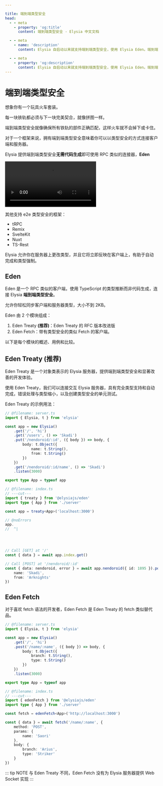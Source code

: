 ```yaml
---

title: 端到端类型安全 
head:
  - - meta
    - property: 'og:title'
      content: 端到端类型安全 - Elysia 中文文档

  - - meta
    - name: 'description'
      content: Elysia 自启动以来就支持端到端类型安全，使用 Elysia Eden。端到端类型安全指的是一个系统，系统中的每个组件都经过类型一致性检查，这意味着只有在数据类型兼容的情况下，数据才会在组件之间传递。

  - - meta
    - property: 'og:description'
      content: Elysia 自启动以来就支持端到端类型安全，使用 Elysia Eden。端到端类型安全指的是一个系统，系统中的每个组件都经过类型一致性检查，这意味着只有在数据类型兼容的情况下，数据才会在组件之间传递。
---
```


# 端到端类型安全

想象你有一个玩具火车套装。

每一块铁轨都必须与下一块完美契合，就像拼图一样。

端到端类型安全就像确保所有铁轨的部件正确匹配，这样火车就不会掉下或卡住。

对于一个框架来说，拥有端到端类型安全意味着你可以以类型安全的方式连接客户端和服务器。

Elysia 提供端到端类型安全**无需代码生成**即可使用 RPC 类似的连接器，**Eden**

<video mute controls>
  <source src="/eden/eden-treaty.mp4" type="video/mp4" />
  Something went wrong trying to load video
</video>

其他支持 e2e 类型安全的框架：

- tRPC
- Remix
- SvelteKit
- Nuxt
- TS-Rest

<!-- <iframe
    id="embedded-editor"
    src="https://codesandbox.io/p/sandbox/bun-elysia-rdxljp?embed=1&codemirror=1&hidenavigation=1&hidedevtools=1&file=eden.ts"
    allow="accelerometer"
    sandbox="allow-forms allow-modals allow-popups allow-presentation allow-same-origin allow-scripts"
    loading="lazy"
/>

::: tip
Hover over variable and function to see type definition.
::: -->

Elysia 允许你在服务器上更改类型，并且它将立即反映在客户端上，有助于自动完成和类型强制。

## Eden

Eden 是一个 RPC 类似的客户端，使用 TypeScript 的类型推断而非代码生成，连接 Elysia **端到端类型安全**。

允许你轻松同步客户端和服务器类型，大小不到 2KB。

Eden 由 2 个模块组成：

1. Eden Treaty **(推荐)**：Eden Treaty 的 RFC 版本改进版
2. Eden Fetch：带有类型安全的类似 Fetch 的客户端。

以下是每个模块的概述、用例和比较。

## Eden Treaty (推荐)

Eden Treaty 是一个对象类表示的 Elysia 服务器，提供端到端类型安全和显著改善的开发体验。

使用 Eden Treaty，我们可以连接交互 Elysia 服务器，具有完全类型支持和自动完成，错误处理与类型缩小，以及创建类型安全的单元测试。

Eden Treaty 的示例用法：

```typescript twoslash
// @filename: server.ts
import { Elysia, t } from 'elysia'

const app = new Elysia()
    .get('/', 'hi')
    .get('/users', () => 'Skadi')
    .put('/nendoroid/:id', ({ body }) => body, {
        body: t.Object({
            name: t.String(),
            from: t.String()
        })
    })
    .get('/nendoroid/:id/name', () => 'Skadi')
    .listen(3000)

export type App = typeof app

// @filename: index.ts
// ---cut---
import { treaty } from '@elysiajs/eden'
import type { App } from './server'

const app = treaty<App>('localhost:3000')

// @noErrors
app.
//  ^|




// Call [GET] at '/'
const { data } = await app.index.get()

// Call [POST] at '/nendoroid/:id'
const { data: nendoroid, error } = await app.nendoroid({ id: 1895 }).post({
    name: 'Skadi',
    from: 'Arknights'
})
```

## Eden Fetch

对于喜欢 fetch 语法的开发者，Eden Fetch 是 Eden Treaty 的 fetch 类似替代品。

```typescript twoslash
// @filename: server.ts
import { Elysia, t } from 'elysia'

const app = new Elysia()
    .get('/', 'hi')
    .post('/name/:name', ({ body }) => body, {
        body: t.Object({
            branch: t.String(),
            type: t.String()
        })
    })
    .listen(3000)

export type App = typeof app

// @filename: index.ts
// ---cut---
import { edenFetch } from '@elysiajs/eden'
import type { App } from './server'

const fetch = edenFetch<App>('http://localhost:3000')

const { data } = await fetch('/name/:name', {
    method: 'POST',
    params: {
        name: 'Saori'
    },
    body: {
        branch: 'Arius',
        type: 'Striker'
    }
})
```

::: tip NOTE
与 Eden Treaty 不同，Eden Fetch 没有为 Elysia 服务器提供 Web Socket 实现
:::
